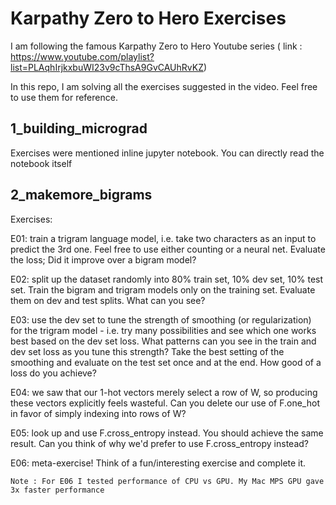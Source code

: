 # Karpathy Zero to Hero Exercises

I am following the famous Karpathy Zero to Hero Youtube series ( link : https://www.youtube.com/playlist?list=PLAqhIrjkxbuWI23v9cThsA9GvCAUhRvKZ)

In this repo, I am solving all the exercises suggested in the video. Feel free to use them for reference.

## 1_building_micrograd
Exercises were mentioned inline jupyter notebook. You can directly read the notebook itself

## 2_makemore_bigrams
Exercises:

E01: train a trigram language model, i.e. take two characters as an input to predict the 3rd one. Feel free to use either counting or a neural net. Evaluate the loss; Did it improve over a bigram model?

E02: split up the dataset randomly into 80% train set, 10% dev set, 10% test set. Train the bigram and trigram models only on the training set. Evaluate them on dev and test splits. What can you see?

E03: use the dev set to tune the strength of smoothing (or regularization) for the trigram model - i.e. try many possibilities and see which one works best based on the dev set loss. What patterns can you see in the train and dev set loss as you tune this strength? Take the best setting of the smoothing and evaluate on the test set once and at the end. How good of a loss do you achieve?

E04: we saw that our 1-hot vectors merely select a row of W, so producing these vectors explicitly feels wasteful. Can you delete our use of F.one_hot in favor of simply indexing into rows of W?

E05: look up and use F.cross_entropy instead. You should achieve the same result. Can you think of why we'd prefer to use F.cross_entropy instead?

E06: meta-exercise! Think of a fun/interesting exercise and complete it.

```Note : For E06 I tested performance of CPU vs GPU. My Mac MPS GPU gave 3x faster performance```
